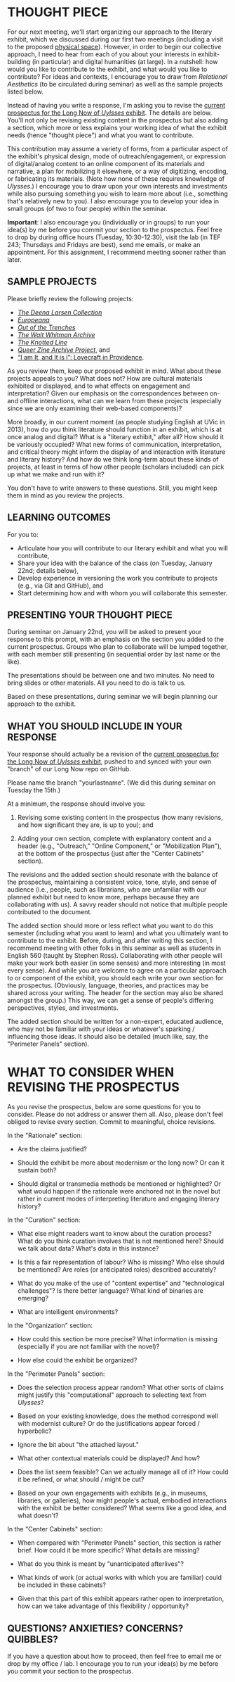 # THOUGHT PIECE 

For our next meeting, we'll start organizing our approach to the literary exhibit, which we discussed during our first two meetings (including a visit to the proposed [physical space](http://uvac.uvic.ca/)). However, in order to begin our collective approach, I need to hear from each of you about your interests in exhibit-building (in particular) and digital humanities (at large). In a nutshell: how would you like to contribute to the exhibit, and what would you like to contribute? For ideas and contexts, I encourage you to draw from *Relational Aesthetics* (to be circulated during seminar) as well as the sample projects listed below.  

Instead of having you write a response, I'm asking you to revise the [current prospectus for the Long Now of *Uylsses* exhibit](https://github.com/uvicmakerlab/LongNowOfUlysses/blob/master/English507/ThoughtPiece/prospectus.md). The details are below. You'll not only be revising existing content in the prospectus but also adding a section, which more or less explains your working idea of what the exhibit needs (hence "thought piece") and what you want to contribute. 

This contribution may assume a variety of forms, from a particular aspect of the exhibit's physical design, mode of outreach/engagement, or expression of digital/analog content to an online component of its materials and narrative, a plan for mobilizing it elsewhere, or a way of digitizing, encoding, or fabricating its materials. (Note how none of these requires knowledge of *Ulysses*.) I encourage you to draw upon your own interests and investments while also pursuing something you wish to learn more about (i.e., something that's relatively new to you). I also encourage you to develop your idea in small groups (of two to four people) within the seminar. 

**Important**: I also encourage you (individually or in groups) to run your idea(s) by me before you commit your section to the prospectus. Feel free to drop by during office hours (Tuesday, 10:30-12:30), visit the lab (in TEF 243; Thursdays and Fridays are best), send me emails, or make an appointment. For this assignment, I recommend meeting sooner rather than later.    

## SAMPLE PROJECTS 

Please briefly review the following projects: 

* [*The Deena Larsen Collection*](http://mith.umd.edu/larsen/)
* [*Europeana*](http://www.europeana.eu/portal/)
* [*Out of the Trenches*](http://www.canadiana.ca/en/pcdhn-lod)
* [*The Walt Whitman Archive*](http://www.whitmanarchive.org/)
* [*The Knotted Line*](http://knottedline.com/)
* [*Queer Zine Archive Project*](http://www.qzap.org/v5/index.php), and 
* [“I am It, and It is I”: Lovecraft in Providence](http://lovecraft.scholarslab.org/neatline-exhibits/show/lovecraft-in-providence/fullscreen). 

As you review them, keep our proposed exhibit in mind. What about these projects appeals to you? What does not? How are cultural materials exhibited or displayed, and to what effects on engagement and interpretation? Given our emphasis on the correspondences between on- and offline interactions, what can we learn from these projects (especially since we are only examining their web-based components)?

More broadly, in our current moment (as people studying English at UVic in 2013), how do you think literature should function in an exhibit, which is at once analog and digital? What is a "literary exhibit," after all? How should it be variously occupied? What new forms of communication, interpretation, and critical theory might inform the display of and interaction with literature and literary history? And how do we think long-term about these kinds of projects, at least in terms of how other people (scholars included) can pick up what we make and run with it? 

You don't have to write answers to these questions. Still, you might keep them in mind as you review the projects.  

## LEARNING OUTCOMES

For you to:

* Articulate how you will contribute to our literary exhibit and what you will contribute, 
* Share your idea with the balance of the class (on Tuesday, January 22nd; details below), 
* Develop experience in versioning the work you contribute to projects (e.g., via Git and GitHub), and 
* Start determining how and with whom you will collaborate this semester.  

## PRESENTING YOUR THOUGHT PIECE

During seminar on January 22nd, you will be asked to present your response to this prompt, with an emphasis on the section you added to the current prospectus. Groups who plan to collaborate will be lumped together, with each member still presenting (in sequential order by last name or the like). 

The presentations should be between one and two minutes. No need to bring slides or other materials. All you need to do is talk to us.  

Based on these presentations, during seminar we will begin planning our approach to the exhibit. 

## WHAT YOU SHOULD INCLUDE IN YOUR RESPONSE

Your response should actually be a revision of the [current prospectus for the Long Now of *Uylsses* exhibit](https://github.com/uvicmakerlab/LongNowOfUlysses/blob/master/English507/ThoughtPiece/prospectus.md), pushed to and synced with your own "branch" of our Long Now repo on GitHub. 

Please name the branch "yourlastname". (We did this during seminar on Tuesday the 15th.) 

At a minimum, the response should involve you: 

1. Revising some existing content in the prospectus (how many revisions, and how significant they are, is up to you); and

2. Adding your own section, complete with explanatory content and a header (e.g., "Outreach," "Online Component," or "Mobilization Plan"), at the bottom of the prospectus (just after the "Center Cabinets" section).

The revisions and the added section should resonate with the balance of the prospectus, maintaining a consistent voice, tone, style, and sense of audience (i.e., people, such as librarians, who are unfamiliar with our planned exhibit but need to know more, perhaps because they are collaborating with us). A savvy reader should not notice that multiple people contributed to the document.   

The added section should more or less reflect what you want to do this semester (including what you want to learn) and what you ultimately want to contribute to the exhibit. Before, during, and after writing this section, I recommend meeting with other folks in this seminar as well as students in English 560 (taught by Stephen Ross). Collaborating with other people will make your work both easier (in some senses) and more interesting (in most every sense). And while you are welcome to agree on a particular approach to or component of the exhibit, you should each write your own section for the prospectus. (Obviously, language, theories, and practices may be shared across your writing. The header for the section may also be shared amongst the group.) This way, we can get a sense of people's differing perspectives, styles, and investments.  

The added section should be written for a non-expert, educated audience, who may not be familiar with your ideas or whatever's sparking / influencing those ideas. It should also be detailed (much like, say, the "Perimeter Panels" section).   

# WHAT TO CONSIDER WHEN REVISING THE PROSPECTUS 

As you revise the prospectus, below are some questions for you to consider. Please do not address or answer them all. Also, please don't feel obliged to revise every section. Commit to meaningful, choice revisions.  

In the "Rationale" section: 

* Are the claims justified? 

* Should the exhibit be more about modernism or the long now? Or can it sustain both? 

* Should digital or transmedia methods be mentioned or highlighted? Or what would happen if the rationale were anchored not in the novel but rather in current modes of interpreting literature and engaging literary history? 

In the "Curation" section: 

* What else might readers want to know about the curation process? What do you think curation involves that is not mentioned here? Should we talk about data? What's data in this instance? 

* Is this a fair representation of labour? Who is missing? Who else should be mentioned? Are roles (or anticipated roles) described accurately? 

* What do you make of the use of "content expertise" and "technological challenges"? Is there better language? What kind of binaries are emerging? 

* What are intelligent environments? 

In the "Organization" section: 

* How could this section be more precise? What information is missing (especially if you are not familiar with the novel)? 

* How else could the exhibit be organized? 

In the "Perimeter Panels" section: 

* Does the selection process appear random? What other sorts of claims might justify this "computational" approach to selecting text from *Ulysses*? 

* Based on your existing knowledge, does the method correspond well with modernist culture? Or do the justifications appear forced / hyperbolic? 

* Ignore the bit about "the attached layout." 

* What other contextual materials could be displayed? And how? 

* Does the list seem feasible? Can we actually manage all of it? How could it be refined, or what should / might be cut? 

*  Based on your own engagements with exhibits (e.g., in museums, libraries, or galleries), how might people's actual, embodied interactions with the exhibit be better considered? What seems like a good idea, and what doesn't?

In the "Center Cabinets" section: 

* When compared with "Perimeter Panels" section, this section is rather brief. How could it be more specific? What details are missing?  

* What do you think is meant by "unanticipated afterlives"? 

* What kinds of work (or actual works with which you are familiar) could be included in these cabinets? 

* Given that this part of this exhibit appears rather open to interpretation, how can we take advantage of this flexibility / opportunity? 

## QUESTIONS? ANXIETIES? CONCERNS? QUIBBLES? 

If you have a question about how to proceed, then feel free to email me or drop by my office / lab. I encourage you to run your idea(s) by me before you commit your section to the prospectus.  

 
